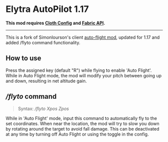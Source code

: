 # Elytra AutoPilot 1.17

**This mod requires [Cloth Config](https://www.curseforge.com/minecraft/mc-mods/cloth-config) and [Fabric API](https://www.curseforge.com/minecraft/mc-mods/fabric-api).**
***
This is a fork of Simonlourson's client [auto-flight mod](https://www.curseforge.com/minecraft/mc-mods/elytra-auto-flight), updated for 1.17 and added /flyto command functionality.


## How to use

Press the assigned key (default "R") while flying to enable 'Auto Flight'. While in Auto Flight mode, the mod will modify your pitch between going up and down, resulting in net altitude gain.

## */flyto* command
>Syntax: */flyto Xpos Zpos*

While in 'Auto Flight' mode, input this command to automatically fly to the set coordinates. When near the location, the mod will try to slow you down by rotating around the target to avoid fall damage. This can be deactivated at any time by turning off Auto Flight or using the toggle in the config.
